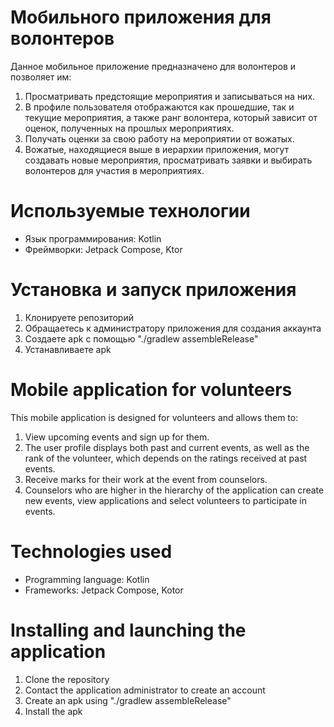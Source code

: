 # Мобильного приложения для волонтеров

Данное мобильное приложение предназначено для волонтеров и позволяет им:

1. Просматривать предстоящие мероприятия и записываться на них.
2. В профиле пользователя отображаются как прошедшие, так и текущие мероприятия, а также ранг волонтера, который зависит от оценок, полученных на прошлых мероприятиях.
3. Получать оценки за свою работу на мероприятии от вожатых.
4. Вожатые, находящиеся выше в иерархии приложения, могут создавать новые мероприятия, просматривать заявки и выбирать волонтеров для участия в мероприятиях.

# Используемые технологии

- Язык программирования: Kotlin
- Фреймворки: Jetpack Compose, Ktor

# Установка и запуск приложения

1. Клонируете репозиторий
2. Обращаетесь к администратору приложения для создания аккаунта
3. Создаете apk с помощью "./gradlew assembleRelease"
4. Устанавливаете apk

# Mobile application for volunteers

This mobile application is designed for volunteers and allows them to:

1. View upcoming events and sign up for them.
2. The user profile displays both past and current events, as well as the rank of the volunteer, which depends on the ratings received at past events.
3. Receive marks for their work at the event from counselors.
4. Counselors who are higher in the hierarchy of the application can create new events, view applications and select volunteers to participate in events.

# Technologies used

- Programming language: Kotlin
- Frameworks: Jetpack Compose, Kotor

# Installing and launching the application

1. Clone the repository
2. Contact the application administrator to create an account
3. Create an apk using "./gradlew assembleRelease"
4. Install the apk
